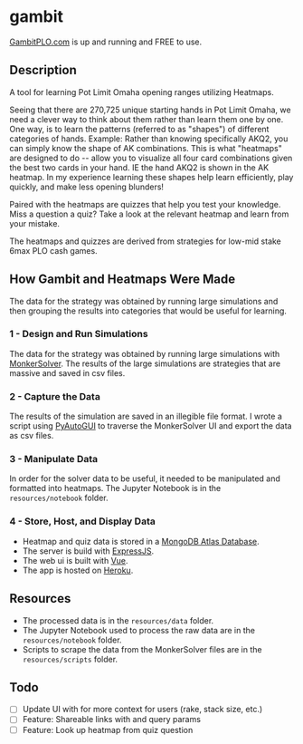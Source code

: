 # gambit
[GambitPLO.com](https://gambitplo.com/) is up and running and FREE to use.

## Description
A tool for learning Pot Limit Omaha opening ranges utilizing Heatmaps.

Seeing that there are 270,725 unique starting hands in Pot Limit Omaha, we need a clever way to think about them rather than learn them one by one. One way, is to learn the patterns (referred to as "shapes") of different categories of hands. Example: Rather than knowing specifically AKQ2, you can simply know the shape of AK combinations. This is what "heatmaps" are designed to do -- allow you to visualize all four card combinations given the best two cards in your hand. IE the hand AKQ2 is shown in the AK heatmap. In my experience learning these shapes help learn efficiently, play quickly, and make less opening blunders! 

Paired with the heatmaps are quizzes that help you test your knowledge. Miss a question a quiz? Take a look at the relevant heatmap and learn from your mistake.

The heatmaps and quizzes are derived from strategies for low-mid stake 6max PLO cash games. 

## How Gambit and Heatmaps Were Made
The data for the strategy was obtained by running large simulations and then grouping the results into categories that would be useful for learning.

### 1 - Design and Run Simulations
The data for the strategy was obtained by running large simulations with [MonkerSolver](https://monkerware.com/solver.html). The results of the large simulations are strategies that are massive and saved in csv files.

### 2 - Capture the Data
The results of the simulation are saved in an illegible file format. I wrote a script using [PyAutoGUI](https://github.com/asweigart/pyautogui) to traverse the MonkerSolver UI and export the data as csv files. 

### 3 - Manipulate Data
In order for the solver data to be useful, it needed to be manipulated and formatted into heatmaps. The Jupyter Notebook is in the `resources/notebook` folder.

### 4 - Store, Host, and Display Data
- Heatmap and quiz data is stored in a [MongoDB Atlas Database](https://www.mongodb.com/atlas).
- The server is build with [ExpressJS](https://expressjs.com/).
- The web ui is built with [Vue](https://vuejs.org/).
- The app is hosted on [Heroku](https://www.heroku.com/).

## Resources
- The processed data is in the `resources/data` folder.
- The Jupyter Notebook used to process the raw data are in the `resources/notebook` folder.
- Scripts to scrape the data from the MonkerSolver files are in the `resources/scripts` folder.

## Todo
- [ ] Update UI with for more context for users (rake, stack size, etc.)
- [ ] Feature: Shareable links with and query params
- [ ] Feature: Look up heatmap from quiz question
